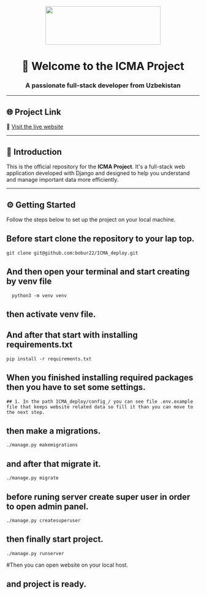 <div align="center" style="display: flex; justify-content: center; align-items: center; gap: 20px;">

  <a href="https://github.com/bobur22/ICMA_deploy.git">
    <img width="300px" height="100px" src="http://icma.uz/static/main/img/language_en.svg" />
  </a>

</div>

<h1 align="center">👋 Welcome to the ICMA Project</h1>
<h3 align="center">A passionate full-stack developer from Uzbekistan</h3>

---

## 🌐 Project Link

🔗 [Visit the live website](http://icma.uz/en/)

---

## 🧠 Introduction

This is the official repository for the **ICMA Project**. It's a full-stack web application developed with Django and designed to help you understand and manage important data more efficiently.

---

## ⚙️ Getting Started

Follow the steps below to set up the project on your local machine.

## Before start clone the repository to your lap top.
    git clone git@github.com:bobur22/ICMA_deploy.git
## And then open your terminal and start creating by venv file
      python3 -m venv venv
## then activate venv file.
## And after that start with installing requirements.txt
    pip install -r requirements.txt

## When you finished installing required packages then you have to set some settings.
    ## 1. In the path ICMA_deploy/config_/ you can see file .env.example file that keeps website related data so fill it than you can move to the next step.
    
## then make a migrations.
    ./manage.py makemigrations

## and after that migrate it.
    ./manage.py migrate

## before runing server create super user in order to open admin panel.
    ./manage.py createsuperuser

## then finally start project.
    ./manage.py runserver

#Then you can open website on your local host.
## and project is ready.
